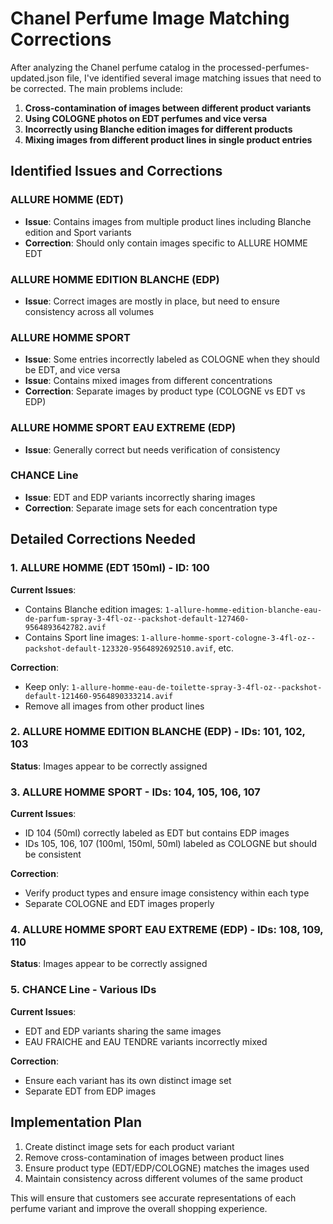 # Chanel Perfume Image Matching Corrections

After analyzing the Chanel perfume catalog in the processed-perfumes-updated.json file, I've identified several image matching issues that need to be corrected. The main problems include:

1. **Cross-contamination of images between different product variants**
2. **Using COLOGNE photos on EDT perfumes and vice versa**
3. **Incorrectly using Blanche edition images for different products**
4. **Mixing images from different product lines in single product entries**

## Identified Issues and Corrections

### ALLURE HOMME (EDT)
- **Issue**: Contains images from multiple product lines including Blanche edition and Sport variants
- **Correction**: Should only contain images specific to ALLURE HOMME EDT

### ALLURE HOMME EDITION BLANCHE (EDP)
- **Issue**: Correct images are mostly in place, but need to ensure consistency across all volumes

### ALLURE HOMME SPORT
- **Issue**: Some entries incorrectly labeled as COLOGNE when they should be EDT, and vice versa
- **Issue**: Contains mixed images from different concentrations
- **Correction**: Separate images by product type (COLOGNE vs EDT vs EDP)

### ALLURE HOMME SPORT EAU EXTREME (EDP)
- **Issue**: Generally correct but needs verification of consistency

### CHANCE Line
- **Issue**: EDT and EDP variants incorrectly sharing images
- **Correction**: Separate image sets for each concentration type

## Detailed Corrections Needed

### 1. ALLURE HOMME (EDT 150ml) - ID: 100
**Current Issues**:
- Contains Blanche edition images: `1-allure-homme-edition-blanche-eau-de-parfum-spray-3-4fl-oz--packshot-default-127460-9564893642782.avif`
- Contains Sport line images: `1-allure-homme-sport-cologne-3-4fl-oz--packshot-default-123320-9564892692510.avif`, etc.

**Correction**:
- Keep only: `1-allure-homme-eau-de-toilette-spray-3-4fl-oz--packshot-default-121460-9564890333214.avif`
- Remove all images from other product lines

### 2. ALLURE HOMME EDITION BLANCHE (EDP) - IDs: 101, 102, 103
**Status**: Images appear to be correctly assigned

### 3. ALLURE HOMME SPORT - IDs: 104, 105, 106, 107
**Current Issues**:
- ID 104 (50ml) correctly labeled as EDT but contains EDP images
- IDs 105, 106, 107 (100ml, 150ml, 50ml) labeled as COLOGNE but should be consistent

**Correction**:
- Verify product types and ensure image consistency within each type
- Separate COLOGNE and EDT images properly

### 4. ALLURE HOMME SPORT EAU EXTREME (EDP) - IDs: 108, 109, 110
**Status**: Images appear to be correctly assigned

### 5. CHANCE Line - Various IDs
**Current Issues**:
- EDT and EDP variants sharing the same images
- EAU FRAICHE and EAU TENDRE variants incorrectly mixed

**Correction**:
- Ensure each variant has its own distinct image set
- Separate EDT from EDP images

## Implementation Plan

1. Create distinct image sets for each product variant
2. Remove cross-contamination of images between product lines
3. Ensure product type (EDT/EDP/COLOGNE) matches the images used
4. Maintain consistency across different volumes of the same product

This will ensure that customers see accurate representations of each perfume variant and improve the overall shopping experience.